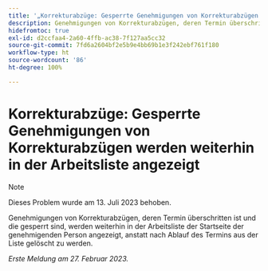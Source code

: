 ```yaml
---
title: '„Korrekturabzüge: Gesperrte Genehmigungen von Korrekturabzügen werden weiterhin in der Arbeitsliste angezeigt“'
description: Genehmigungen von Korrekturabzügen, deren Termin überschritten ist und die gesperrt sind, werden weiterhin in der Arbeitsliste der Startseite der genehmigenden Person angezeigt, anstatt nach Ablauf des Termins aus der Liste gelöscht zu werden.
hidefromtoc: true
exl-id: d2ccfaa4-2a60-4ffb-ac38-7f127aa5cc32
source-git-commit: 7fd6a2604bf2e5b9e4bb69b1e3f242ebf761f180
workflow-type: ht
source-wordcount: '86'
ht-degree: 100%

---
```


# Korrekturabzüge: Gesperrte Genehmigungen von Korrekturabzügen werden weiterhin in der Arbeitsliste angezeigt

<!--This issue is on the WF and WFP TOC-->

>[!NOTE]
>
>Dieses Problem wurde am 13. Juli 2023 behoben.

Genehmigungen von Korrekturabzügen, deren Termin überschritten ist und die gesperrt sind, werden weiterhin in der Arbeitsliste der Startseite der genehmigenden Person angezeigt, anstatt nach Ablauf des Termins aus der Liste gelöscht zu werden.

_Erste Meldung am 27. Februar 2023._
